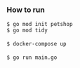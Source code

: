 ### How to run 

`$ go mod init petshop`
<br>
`$ go mod tidy`
<br>
<br>
`$ docker-compose up`
<br>
<br>
`$ go run main.go`
